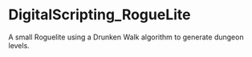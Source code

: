 # DigitalScripting_RogueLite

A small Roguelite using a Drunken Walk algorithm to generate dungeon levels.
